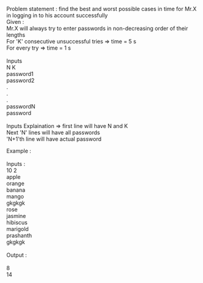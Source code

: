 Problem statement : find the best and worst possible cases in time for Mr.X in logging in to his account successfully<br/>
Given : <br/>
Mr.X will always try to enter passwords in non-decreasing order of their lengths<br/>
For 'K' consecutive unsuccessful tries => time = 5 s<br/>
For every try => time = 1 s<br/>
<br/>
Inputs<br/>
N K<br/>
password1<br/>
password2<br/>
.<br/>
.<br/>
.<br/>
passwordN<br/>
password<br/>
<br/>
Inputs Explaination => first line will have N and K <br/>
Next 'N' lines will have all passwords<br />
'N+1'th line will have actual password<br />

Example : <br />
<br />
Inputs :<br />
10 2<br />
apple<br />
orange<br />
banana<br />
mango<br />
gkgkgk<br />
rose<br />
jasmine<br />
hibiscus<br />
marigold<br />
prashanth<br />
gkgkgk<br />
<br />
Output :<br />
<br />
8<br />
14


